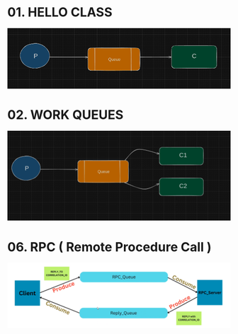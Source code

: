 # 01. HELLO CLASS

![alt text](./assets/00.HELLO.png)

# 02. WORK QUEUES

![alt text](./assets/01.WORK-QUEUES.png)

# 06. RPC ( Remote Procedure Call )

![alt text](./assets/06.RPC.png)